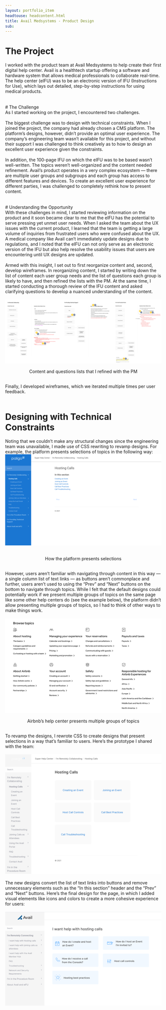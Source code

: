 ```yaml
---
layout: portfolio_item
headtouse: headcontent.html
title: Avail Medsystems - Product Design 
sub: 
---
```

# The Project

<div class="small_container">
I worked with the product team at Avail Medsystems to help create their first digital help center. Avail is a healthtech startup offering a software and hardware system that allows medical professionals to collaborate real-time. The help center (eIFU) was to be an electronic version of IFU (Instructions for Use), which lays out detailed, step-by-step instructions for using medical products.  
</div>	 
<br>
<br>
# The Challenge

<div class="small_container">
As I started working on the project, I encountered two challenges.
	<br>
	<br>
The biggest challenge was to design with technical constraints. When I joined the project, the company had already chosen a CMS platform. The platform’s designs, however, didn’t provide an optimal user experience. The company’s engineering team wasn’t available for this project, and without their support I was challenged to think creatively as to how to design an excellent user experience given the constraints. 
	<br>
	<br>
In addition, the 100-page IFU on which the eIFU was to be based wasn’t well-written. The topics weren’t well-organized and the content needed refinement. Avail’s product operates in a very complex ecosystem — there are multiple user groups and subgroups and each group has access to different features and devices. To create an excellent user experience for different parties, I was challenged to completely rethink how to present content. 
</div>	 
<br>
<br>
# Understanding the Opportunity 

<div class="small_container">
With these challenges in mind, I started reviewing information on the product and it soon became clear to me that the eIFU has the potential to serve pressing yet unmet user needs. When I asked the team about the UX issues with the current product, I learned that the team is getting a large volume of inquiries from frustrated users who were confused about the UX. A medical company like Avail can’t immediately update designs due to regulations, and I noted that the eIFU can not only serve as an electronic version of the IFU but also help resolve the usability issues that users are encountering until UX designs are updated. 
	<br>
	<br>
Armed with this insight, I set out to first reorganize content and, second, develop wireframes. In reorganizing content, I started by writing down the list of content each user group needs and the list of questions each group is likely to have, and then refined the lists with the PM. At the same time, I started conducting a thorough review of the IFU content and asked clarifying questions to develop a nuanced understanding of the content. 	
</div> 
<br> 


<div class="text_center">
	<img src="/images/avail1.png">
	<br> 
</div>
<div class="feedlycaption"><p style="text-align: center;">
Content and questions lists that I refined with the PM 
   </p> </div>
<br> 

<div class="small_container">
Finally, I developed wireframes, which we iterated multiple times per user feedback.  
</div> 
<br> 

# Designing with Technical Constraints 

<div class="small_container">
Noting that we couldn’t make any structural changes since the engineering team was unavailable, I made use of CSS rewriting to revamp designs. For example, the platform presents selections of topics in the following way: 
</div> 

<div class="text_center">
	<img src="/images/avail2.png">
	<br> 
</div>
<br>
<div class="feedlycaption"><p style="text-align: center;">
How the platform presents selections 
   </p> </div>
<br> 

<div class="small_container">
However, users aren’t familiar with navigating through content in this way —  a single column list of text links — as buttons aren’t commonplace and further, users aren’t used to using the “Prev” and “Next” buttons on the bottom to navigate through topics. While I felt that the default designs could potentially work if we present multiple groups of topics on the same page like some other help centers do (see the example below), the platform didn’t allow presenting multiple groups of topics, so I had to think of other ways to make things work.  
</div> 
<br> 
<div class="text_center">
	<img src="/images/avail3.png">
	<br> 
</div>
<div class="feedlycaption"><p style="text-align: center;">
Airbnb’s help center presents multiple groups of topics 
   </p> </div>
<br> 


<div class="small_container">
To revamp the designs, I rewrote CSS to create designs that present selections in a way that’s familiar to users. Here’s the prototype I shared with the team: 
</div> 

<br> 
<div class="text_center">
	<img src="/images/avail4.png">
	<br> 
</div>
<br> 

<div class="small_container">
The new designs convert the list of text links into buttons and remove unnecessary elements such as the “In this section” header and the “Prev” and “Next” buttons. Here’s the final design for the page, in which I added visual elements like icons and colors to create a more cohesive experience for users:
</div> 

<br> 
<div class="text_center">
	<img src="/images/avail5.png">
	<br> 
</div>
<br> 

